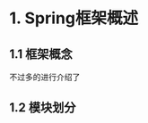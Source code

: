 <!--
 * @Author: 孙浩然
 * @Date: 2020-05-14 20:43:32
 * @LastEditors: 孙浩然
 * @LastEditTime: 2020-07-08 13:44:59
 * @FilePath: \Java-Point\docs\6.Frame\1.Spring\1-spring框架概述.md
 * @博客地址: 个人博客，如果各位客官觉得不错，请点个赞，谢谢。[地址](https://codefool0307.github.io/JavaScholar/#/)
 -->
# 1. Spring框架概述

## 1.1 框架概念

不过多的进行介绍了

## 1.2 模块划分





